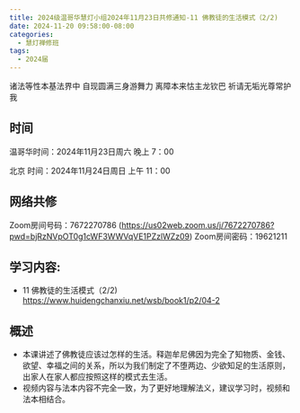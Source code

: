 ```yaml
---
title: 2024级温哥华慧灯小组2024年11月23日共修通知-11 佛教徒的生活模式（2/2)
date: 2024-11-20 09:58:00-08:00
categories:
  - 慧灯禅修班
tags:
  - 2024届
---
```

诸法等性本基法界中 自现圆满三身游舞力
离障本来怙主龙钦巴 祈请无垢光尊常护我

## 时间


温哥华时间：2024年11月23日周六 晚上 7：00

北京 时间：2024年11月24日周日 上午 11：00


## 网络共修
Zoom房间号码：7672270786  (https://us02web.zoom.us/j/7672270786?pwd=bjRzNVpOT0g1cWF3WWVqVE1PZzlWZz09)
Zoom房间密码：19621211


## 学习内容:

-  11 佛教徒的生活模式（2/2) <https://www.huidengchanxiu.net/wsb/book1/p2/04-2>



## 概述 
- 本课讲述了佛教徒应该过怎样的生活。释迦牟尼佛因为完全了知物质、金钱、欲望、幸福之间的关系，所以为我们制定了不堕两边、少欲知足的生活原则，出家人在家人都应按照这样的模式去生活。
- 视频内容与法本内容不完全一致，为了更好地理解法义，建议学习时，视频和法本相结合。
